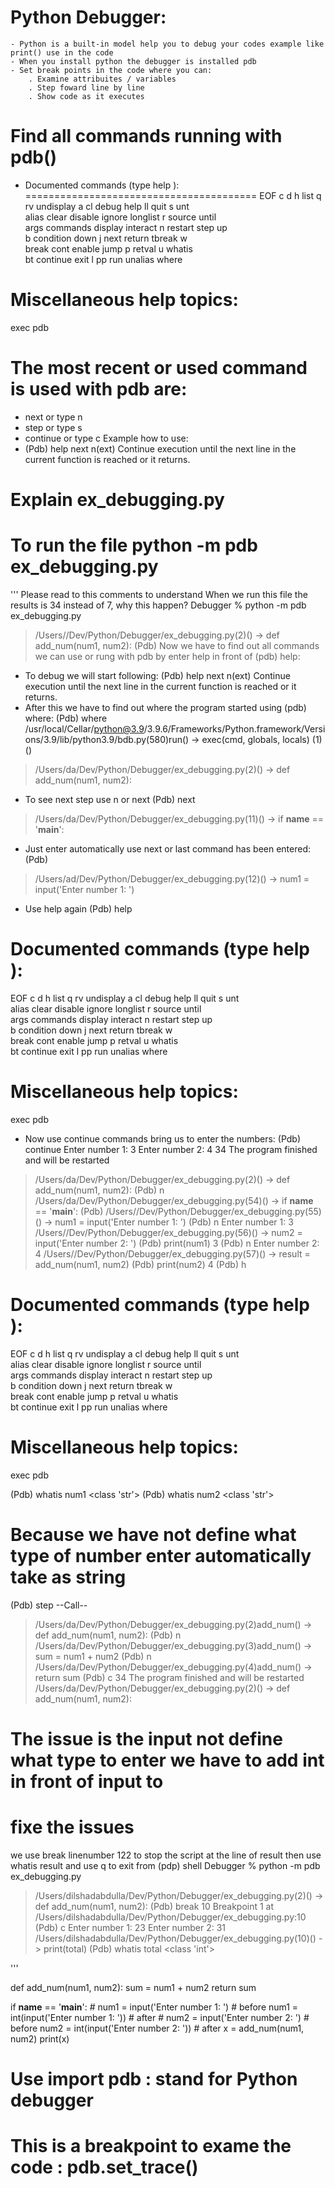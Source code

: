 # Python Debugger: 
	- Python is a built-in model help you to debug your codes example like print() use in the code
    - When you install python the debugger is installed pdb
	- Set break points in the code where you can:
		. Examine attribuites / variables
		. Step foward line by line
		. Show code as it executes

# Find all commands running with pdb()
- Documented commands (type help <topic>):
========================================
EOF    c          d        h         list      q        rv       undisplay
a      cl         debug    help      ll        quit     s        unt      
alias  clear      disable  ignore    longlist  r        source   until    
args   commands   display  interact  n         restart  step     up       
b      condition  down     j         next      return   tbreak   w        
break  cont       enable   jump      p         retval   u        whatis   
bt     continue   exit     l         pp        run      unalias  where    

Miscellaneous help topics:
==========================
exec  pdb

# The most recent or used command is used with pdb are:
- next or type n
- step or type s
- continue or type c
  Example how to use:
- (Pdb) help next
n(ext)
        Continue execution until the next line in the current function
        is reached or it returns.

# Explain ex_debugging.py 
# To run the file python -m pdb ex_debugging.py
'''
Please read to this comments to understand
When we run this file the results is 34 instead of 7, why this happen?
Debugger % python -m pdb ex_debugging.py 
> /Users//Dev/Python/Debugger/ex_debugging.py(2)<module>()
-> def add_num(num1, num2):
(Pdb) 
Now we have to find out all commands we can use or rung with pdb by enter help in front of (pdb) help:
-   To debug we will start following:
(Pdb) help next
n(ext)
        Continue execution until the next line in the current function
        is reached or it returns.
-   After this we have to find out where the program started using (pdb) where:
(Pdb) where
  /usr/local/Cellar/python@3.9/3.9.6/Frameworks/Python.framework/Versions/3.9/lib/python3.9/bdb.py(580)run()
-> exec(cmd, globals, locals)
  <string>(1)<module>()
> /Users/da/Dev/Python/Debugger/ex_debugging.py(2)<module>()
-> def add_num(num1, num2):
-   To see next step use n or next
(Pdb) next
> /Users/da/Dev/Python/Debugger/ex_debugging.py(11)<module>()
-> if __name__ == '__main__':
-   Just enter automatically use next or last command has been entered:
(Pdb) 
> /Users/ad/Dev/Python/Debugger/ex_debugging.py(12)<module>()
-> num1 = input('Enter number 1: ')
- Use help again
(Pdb) help

Documented commands (type help <topic>):
========================================
EOF    c          d        h         list      q        rv       undisplay
a      cl         debug    help      ll        quit     s        unt      
alias  clear      disable  ignore    longlist  r        source   until    
args   commands   display  interact  n         restart  step     up       
b      condition  down     j         next      return   tbreak   w        
break  cont       enable   jump      p         retval   u        whatis   
bt     continue   exit     l         pp        run      unalias  where    

Miscellaneous help topics:
==========================
exec  pdb
-   Now use continue commands bring us to enter the numbers:
(Pdb) continue
Enter number 1: 3
Enter number 2: 4
34
The program finished and will be restarted
> /Users/da/Dev/Python/Debugger/ex_debugging.py(2)<module>()
-> def add_num(num1, num2):
(Pdb) n
> /Users/da/Dev/Python/Debugger/ex_debugging.py(54)<module>()
-> if __name__ == '__main__':
(Pdb) 
> /Users//Dev/Python/Debugger/ex_debugging.py(55)<module>()
-> num1 = input('Enter number 1: ')
(Pdb) n
Enter number 1: 3
> /Users//Dev/Python/Debugger/ex_debugging.py(56)<module>()
-> num2 = input('Enter number 2: ')
(Pdb) print(num1)
3
(Pdb) n
Enter number 2: 4
> /Users//Dev/Python/Debugger/ex_debugging.py(57)<module>()
-> result = add_num(num1, num2)
(Pdb) print(num2)
4
(Pdb) h

Documented commands (type help <topic>):
========================================
EOF    c          d        h         list      q        rv       undisplay
a      cl         debug    help      ll        quit     s        unt      
alias  clear      disable  ignore    longlist  r        source   until    
args   commands   display  interact  n         restart  step     up       
b      condition  down     j         next      return   tbreak   w        
break  cont       enable   jump      p         retval   u        whatis   
bt     continue   exit     l         pp        run      unalias  where    

Miscellaneous help topics:
==========================
exec  pdb

(Pdb) whatis num1
<class 'str'>
(Pdb) whatis num2
<class 'str'>
# Because we have not define what type of number enter automatically take as string
(Pdb) step
--Call--
> /Users/da/Dev/Python/Debugger/ex_debugging.py(2)add_num()
-> def add_num(num1, num2):
(Pdb) n
> /Users/da/Dev/Python/Debugger/ex_debugging.py(3)add_num()
-> sum = num1 + num2
(Pdb) n
> /Users/da/Dev/Python/Debugger/ex_debugging.py(4)add_num()
-> return sum
(Pdb) c
34
The program finished and will be restarted
> /Users/da/Dev/Python/Debugger/ex_debugging.py(2)<module>()
-> def add_num(num1, num2):
# The issue is the input not define what type to enter we have to add int in front of input to
# fixe the issues
we use break linenumber 122 to stop the script at the line of result then use whatis result and use q 
to exit from (pdp) shell
Debugger % python -m pdb ex_debugging.py
> /Users/dilshadabdulla/Dev/Python/Debugger/ex_debugging.py(2)<module>()
-> def add_num(num1, num2):
(Pdb) break 10
Breakpoint 1 at /Users/dilshadabdulla/Dev/Python/Debugger/ex_debugging.py:10
(Pdb) c
Enter number 1: 23
Enter number 2: 31
> /Users/dilshadabdulla/Dev/Python/Debugger/ex_debugging.py(10)<module>()
-> print(total)
(Pdb) whatis total
<class 'int'>

'''

def add_num(num1, num2):
    sum = num1 + num2
    return sum

if __name__ == '__main__':
    # num1 = input('Enter number 1: ') # before
    num1 = int(input('Enter number 1: ')) # after
    # num2 = input('Enter number 2: ') # before
    num2 = int(input('Enter number 2: ')) # after
    x = add_num(num1, num2)
    print(x)

# Use import pdb : stand for Python debugger

# This is a breakpoint to exame the code : pdb.set_trace() 